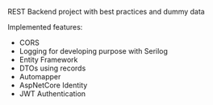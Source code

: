 REST Backend project with best practices and dummy data

Implemented features:
  - CORS
  - Logging for developing purpose with Serilog
  - Entity Framework
  - DTOs using records
  - Automapper
  - AspNetCore Identity
  - JWT Authentication